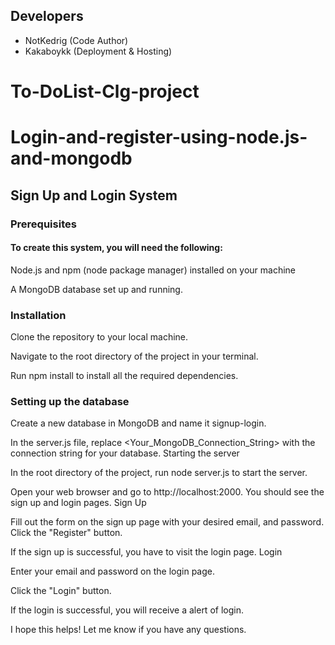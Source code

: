 ## Developers

- NotKedrig (Code Author)
- Kakaboykk (Deployment & Hosting)

# To-DoList-Clg-project

# Login-and-register-using-node.js-and-mongodb
## Sign Up and Login System

### Prerequisites
#### To create this system, you will need the following:

Node.js and npm (node package manager) installed on your machine


A MongoDB database set up and running.

### Installation
Clone the repository to your local machine.

Navigate to the root directory of the project in your terminal.

Run npm install to install all the required dependencies.

### Setting up the database

Create a new database in MongoDB and name it signup-login.

In the server.js file, replace <Your_MongoDB_Connection_String> with the connection string for your database.
Starting the server

In the root directory of the project, run node server.js to start the server.

Open your web browser and go to http://localhost:2000. You should see the sign up and login pages.
Sign Up

Fill out the form on the sign up page with your desired  email, and password.
Click the "Register" button.

If the sign up is successful, you have to visit the login page.
Login

Enter your email and password on the login page.

Click the "Login" button.

If the login is successful, you will receive a alert of login.

I hope this helps! Let me know if you have any questions.
